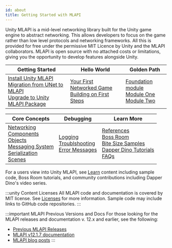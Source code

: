 ```yaml
---
id: about
title: Getting Started with MLAPI
---
```


Unity MLAPI is a mid-level networking library built for the Unity game engine to abstract networking. This allows developers to focus on the game rather than low level protocols and networking frameworks. All this is provided for free under the permissive MIT Licence by Unity and the MLAPI collaborators. MLAPI is open source with no attached costs or limitations, giving you the opportunity to develop features alongside Unity.

<div class="table-columns-plain">

| Getting Started | Hello World | Golden Path |
| -- | -- | -- |
| [Install Unity MLAPI](../migration/installation.md)<br/>[Migration from UNet to MLAPI](../migration/migratingtomlapi.md)<br/>[Upgrade to Unity MLAPI Package](../migration/migratingfrommlapi.md) | [Your First Networked Game](../tutorials/helloworld/helloworldintro)<br/>[Building on First Steps](../tutorials/helloworld/helloworldtwo) | [Foundation module](../tutorials/goldenpath_series/goldenpath_foundation_module.md) <br/> [Module One](../tutorials/goldenpath_series/gp_module_one.md)<br/>[Module Two](../tutorials/goldenpath_series/gp_module_two.md)<br/>|

</div>

<div class="table-columns-plain">

| Core Concepts | Debugging | Learn More |
| -- | -- | -- |
| [Networking](../getting-started/connection-approval.md)<br/>[Components](../components/networkmanager.md)<br/>[Objects](../mlapi-basics/object-spawning.md)<br/>[Messaging System](../advanced-topics/messaging-system.md)<br/>[Serialization](../advanced-topics/serialization/serialization-intro.md)<br/>[Scenes](../mlapi-basics/scene-management.md) | [Logging](../mlapi-basics/logging.md)<br/>[Troublshooting](../troubleshooting/troubleshooting.md)<br/>[Error Messages](../troubleshooting/error-messages.md) | [References](../learn/index.md)<br/>[Boss Room](../learn/getting-started-boss-room.md)<br/>[Bite Size Samples](../learn/bitesize-introduction.md)<br/>[Dapper Dino Tutorials](../learn/dapper/dapper-video.md)<br/>[FAQs](../learn/faq.md) |

</div>

For a users view into Unity MLAPI, see [Learn](../learn/index.md) content including sample code, Boss Room tutorials, and community contributions including Dapper Dino's video series.

:::unity Content Licenses
All MLAPI code and documentation is covered by MIT license. See [Licenses](/reference/license) for more information. Sample code may include links to GitHub code repositories.
:::

:::important MLAPI Previous Versions and Docs
For those looking for the MLAPI releases and documentation v. 12.x and earlier, see the following:

* [Previous MLAPI Releases](https://github.com/Unity-Technologies/com.unity.multiplayer.mlapi/releases)
* [MLAPI v12.1.7 documentation](https://github.com/Unity-Technologies/com.unity.multiplayer.mlapi/blob/v12.1.7/docs/_docs/)
* [MLAPI blog posts](https://github.com/Unity-Technologies/com.unity.multiplayer.mlapi/tree/v12.1.7/docs/_posts)
:::
